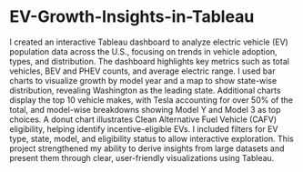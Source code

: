 # EV-Growth-Insights-in-Tableau
I created an interactive Tableau dashboard to analyze electric vehicle (EV) population data across the U.S., focusing on trends in vehicle adoption, types, and distribution. The dashboard highlights key metrics such as total vehicles, BEV and PHEV counts, and average electric range. I used bar charts to visualize growth by model year and a map to show state-wise distribution, revealing Washington as the leading state. Additional charts display the top 10 vehicle makes, with Tesla accounting for over 50% of the total, and model-wise breakdowns showing Model Y and Model 3 as top choices. A donut chart illustrates Clean Alternative Fuel Vehicle (CAFV) eligibility, helping identify incentive-eligible EVs. I included filters for EV type, state, model, and eligibility status to allow interactive exploration. This project strengthened my ability to derive insights from large datasets and present them through clear, user-friendly visualizations using Tableau.
